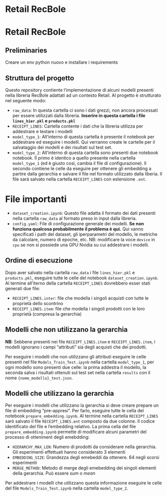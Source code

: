 # Retail RecBole

# Retail RecBole

## Preliminaries

Creare un env python nuovo e installare i requirements

## Struttura del progetto

Questo repository contiente l’implementazione di alcuni modelli presenti
nella libreria RecBole adattati ad un contesto Retail. Al progetto è
strutturato nel seguente modo:

- `raw_data`: In questa cartella ci sono i dati grezzi, non ancora
  processati per essere utilizzati dalla libreria. **Inserire in questa
  cartella i file `lines_hier.pkl` e `products.pkl`**
- `RECEIPT_LINES`: Cartella contente i dati che la libreria utilizza per
  addestrare e testare i modelli
- `model_type_1`: All’interno di questa cartella è presente il notebook
  per addestrare ed eseguire i modelli. Qui verranno create le cartelle
  per il salvataggio dei modelli e dei risultati sul test set.
- `model_type_2`: All’interno di questa cartella sono presenti due
  notebook notebook. Il primo è identico a quello presente nella
  cartella `model_type_1` (ed è giusto così, cambia il file di
  configurazione). Il secondo contiene le celle da eseguire per ottenere
  gli embedding a partire dalla gerarchia e salvare il file nel formato
  utilizzato dalla liberia. Il file sarà salvato nella cartella
  `RECEIPT_LINES` con estensione `.ent`.

# File importanti

- `dataset_creation.ipynb`: Questo file adatta il formato dei dati
  presenti nella cartella `raw_data` al formato preso in input dalla
  libreria.
- `config.yaml`: File di configurazione generale dei modelli. **Se non
  funziona qualcosa probabilmente il problema è qui.** Qui vanno
  specificati i path del dataset, gli iperparametri del modello, le
  metriche da calcolare, numero di epoche, etc. NB: modificare la voce
  `device` in `cpu` se non si possiede una GPU Nvidia su cui addestrare
  i modelli.

## Ordine di esecuzione

Dopo aver salvato nella cartella `raw_data` i file `lines_hier.pkl` e
`products.pkl`, eseguire tutte le celle del notebook
`dataset_creation.ipynb`. Al termine all’iterno della cartella
`RECEIPT_LINES` dovrebbero esser stati generati due file:

- `RECEIPT_LINES.inter`: file che modella i singoli acquisti con tutte
  le proprietà dello scontrino
- `RECEIPT_LINES.item`: file che modella i singoli prodotti con le loro
  proprietà (compresa la gerarchia)

## Modelli che non utilizzano la gerarchia

**NB**: Sebbene presenti nei file `RECEIPT_LINES.item` e
`RECEIPT_LINES.item`, i modelli ignorano i campi “attributi” sia degli
acquisti che dei prodotti.

Per eseguire i modelli che non utilizzano gli attributi eseguire le
celle presenti nel file `Models_Train_Test.ipynb` nella cartella
`model_type_1`, per ogni modello sono presenti due celle: la prima
addestra il modello, la seconda salva i risultati ottenuti sul test set
nella cartella `results` con il nome `{nome_modello}_test.json`.

## Modelli che utilizzano la gerarchia

Per eseguire i modelli che utilizzano la gerarchia si deve creare
prepare un file di embedding “pre-appresi”. Per farlo, eseguire tutte le
cella del notebook `prepare_embedding.ipynb`. Al termine nella cartella
`RECEIPT_LINES` sarò salvato il file `RECEIPT_LINES.ent` composto da due
colonne. Il codice identificato del file e l’embedding relativo. La
prima cella del file `prepare_embedding.ipynb` permette di modificare
alcuni parametri del processo di otteniment degli emebdding:

- `HIERARCHY_MAX_LEN`: Numero di prodotti da considerare nella
  gerarchia. Gli esperimenti effettuati hanno considerato 3 elementi
- `EMBEDDING_SIZE`: Grandezza degli emebeddi da ottenere. 64 negli
  scorsi esperimenti
- `MERGE_METHOD`: Metodo di merge degli emebedding dei singoli elementi
  della gerarchia. Può essere *sum* o *mean*

Per addestrare i modelli che utilizzano questa informazione eseguire le
celle del file `Models_Train_Test.ipynb` nella cartella `model_type_2`.
